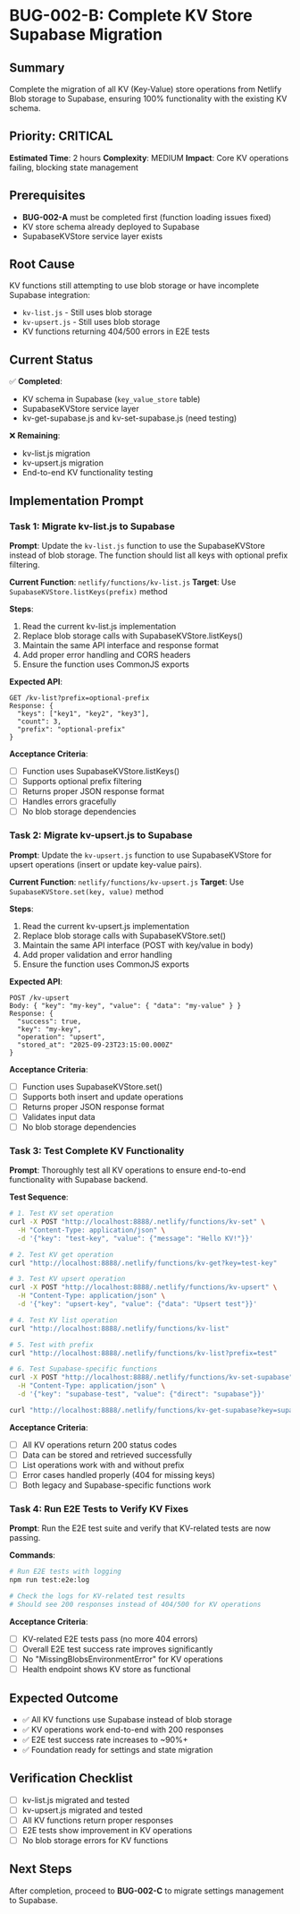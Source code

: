 # BUG-002-B: Complete KV Store Supabase Migration

## Summary
Complete the migration of all KV (Key-Value) store operations from Netlify Blob storage to Supabase, ensuring 100% functionality with the existing KV schema.

## Priority: CRITICAL
**Estimated Time**: 2 hours
**Complexity**: MEDIUM
**Impact**: Core KV operations failing, blocking state management

## Prerequisites
- **BUG-002-A** must be completed first (function loading issues fixed)
- KV store schema already deployed to Supabase
- SupabaseKVStore service layer exists

## Root Cause
KV functions still attempting to use blob storage or have incomplete Supabase integration:
- `kv-list.js` - Still uses blob storage
- `kv-upsert.js` - Still uses blob storage
- KV functions returning 404/500 errors in E2E tests

## Current Status
✅ **Completed**:
- KV schema in Supabase (`key_value_store` table)
- SupabaseKVStore service layer
- kv-get-supabase.js and kv-set-supabase.js (need testing)

❌ **Remaining**:
- kv-list.js migration
- kv-upsert.js migration
- End-to-end KV functionality testing

## Implementation Prompt

### Task 1: Migrate kv-list.js to Supabase
**Prompt**: Update the `kv-list.js` function to use the SupabaseKVStore instead of blob storage. The function should list all keys with optional prefix filtering.

**Current Function**: `netlify/functions/kv-list.js`
**Target**: Use `SupabaseKVStore.listKeys(prefix)` method

**Steps**:
1. Read the current kv-list.js implementation
2. Replace blob storage calls with SupabaseKVStore.listKeys()
3. Maintain the same API interface and response format
4. Add proper error handling and CORS headers
5. Ensure the function uses CommonJS exports

**Expected API**:
```
GET /kv-list?prefix=optional-prefix
Response: {
  "keys": ["key1", "key2", "key3"],
  "count": 3,
  "prefix": "optional-prefix"
}
```

**Acceptance Criteria**:
- [ ] Function uses SupabaseKVStore.listKeys()
- [ ] Supports optional prefix filtering
- [ ] Returns proper JSON response format
- [ ] Handles errors gracefully
- [ ] No blob storage dependencies

### Task 2: Migrate kv-upsert.js to Supabase
**Prompt**: Update the `kv-upsert.js` function to use SupabaseKVStore for upsert operations (insert or update key-value pairs).

**Current Function**: `netlify/functions/kv-upsert.js`
**Target**: Use `SupabaseKVStore.set(key, value)` method

**Steps**:
1. Read the current kv-upsert.js implementation
2. Replace blob storage calls with SupabaseKVStore.set()
3. Maintain the same API interface (POST with key/value in body)
4. Add proper validation and error handling
5. Ensure the function uses CommonJS exports

**Expected API**:
```
POST /kv-upsert
Body: { "key": "my-key", "value": { "data": "my-value" } }
Response: {
  "success": true,
  "key": "my-key",
  "operation": "upsert",
  "stored_at": "2025-09-23T23:15:00.000Z"
}
```

**Acceptance Criteria**:
- [ ] Function uses SupabaseKVStore.set()
- [ ] Supports both insert and update operations
- [ ] Returns proper JSON response format
- [ ] Validates input data
- [ ] No blob storage dependencies

### Task 3: Test Complete KV Functionality
**Prompt**: Thoroughly test all KV operations to ensure end-to-end functionality with Supabase backend.

**Test Sequence**:
```bash
# 1. Test KV set operation
curl -X POST "http://localhost:8888/.netlify/functions/kv-set" \
  -H "Content-Type: application/json" \
  -d '{"key": "test-key", "value": {"message": "Hello KV!"}}'

# 2. Test KV get operation
curl "http://localhost:8888/.netlify/functions/kv-get?key=test-key"

# 3. Test KV upsert operation
curl -X POST "http://localhost:8888/.netlify/functions/kv-upsert" \
  -H "Content-Type: application/json" \
  -d '{"key": "upsert-key", "value": {"data": "Upsert test"}}'

# 4. Test KV list operation
curl "http://localhost:8888/.netlify/functions/kv-list"

# 5. Test with prefix
curl "http://localhost:8888/.netlify/functions/kv-list?prefix=test"

# 6. Test Supabase-specific functions
curl -X POST "http://localhost:8888/.netlify/functions/kv-set-supabase" \
  -H "Content-Type: application/json" \
  -d '{"key": "supabase-test", "value": {"direct": "supabase"}}'

curl "http://localhost:8888/.netlify/functions/kv-get-supabase?key=supabase-test"
```

**Acceptance Criteria**:
- [ ] All KV operations return 200 status codes
- [ ] Data can be stored and retrieved successfully
- [ ] List operations work with and without prefix
- [ ] Error cases handled properly (404 for missing keys)
- [ ] Both legacy and Supabase-specific functions work

### Task 4: Run E2E Tests to Verify KV Fixes
**Prompt**: Run the E2E test suite and verify that KV-related tests are now passing.

**Commands**:
```bash
# Run E2E tests with logging
npm run test:e2e:log

# Check the logs for KV-related test results
# Should see 200 responses instead of 404/500 for KV operations
```

**Acceptance Criteria**:
- [ ] KV-related E2E tests pass (no more 404 errors)
- [ ] Overall E2E test success rate improves significantly
- [ ] No "MissingBlobsEnvironmentError" for KV operations
- [ ] Health endpoint shows KV store as functional

## Expected Outcome
- ✅ All KV functions use Supabase instead of blob storage
- ✅ KV operations work end-to-end with 200 responses
- ✅ E2E test success rate increases to ~90%+
- ✅ Foundation ready for settings and state migration

## Verification Checklist
- [ ] kv-list.js migrated and tested
- [ ] kv-upsert.js migrated and tested
- [ ] All KV functions return proper responses
- [ ] E2E tests show improvement in KV operations
- [ ] No blob storage errors for KV functions

## Next Steps
After completion, proceed to **BUG-002-C** to migrate settings management to Supabase.